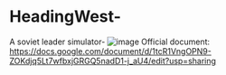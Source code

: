 # HeadingWest-
A soviet leader simulator-
![image](https://user-images.githubusercontent.com/94046599/228878712-7c1bc7cd-fd5e-45c5-b067-563c28bd0988.png)
Official document: https://docs.google.com/document/d/1tcR1VngOPN9-ZOKdjq5Lt7wfbxjGRGQ5nadD1-j_aU4/edit?usp=sharing
